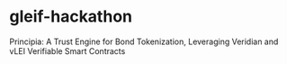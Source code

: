 # gleif-hackathon
Principia: A Trust Engine for Bond Tokenization, Leveraging Veridian and vLEI Verifiable Smart Contracts
